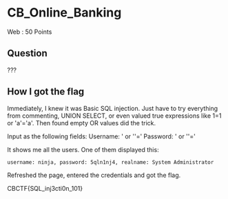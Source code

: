 # CB_Online_Banking

Web : 50 Points

## Question

???

## How I got the flag

Immediately, I knew it was Basic SQL injection. Just have to try everything from commenting, UNION SELECT, or even valued true expressions like 1=1 or 'a'='a'. Then found empty OR values did the trick.

Input as the following fields:
Username: ' or ''='
Password: ' or ''='

It shows me all the users. One of them displayed this:

`username: ninja, password: 5qln1nj4, realname: System Administrator`

Refreshed the page, entered the credentials and got the flag.

CBCTF{SQL_inj3cti0n_101}
